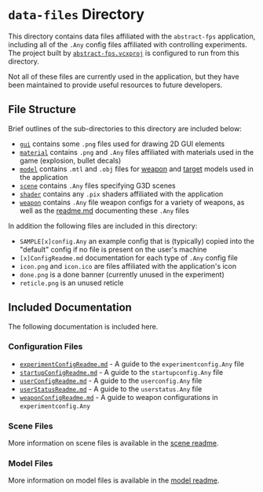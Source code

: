 # `data-files` Directory
This directory contains data files affiliated with the `abstract-fps` application, including all of the `.Any` config files affiliated with controlling experiments. The project built by [`abstract-fps.vcxproj`](../abstract-fps.vcxproj) is configured to run from this directory.

Not all of these files are currently used in the application, but they have been maintained to provide useful resources to future developers.

## File Structure
Brief outlines of the sub-directories to this directory are included below:

* [`gui`](./gui) contains some `.png` files used for drawing 2D GUI elements
* [`material`](./material) contains `.png` and `.Any` files affiliated with materials used in the game (explosion, bullet decals)
* [`model`](./model) contains `.mtl` and `.obj` files for [weapon](./model/sniper) and [target](./model/target) models used in the application
* [`scene`](./scene) contains `.Any` files specifying G3D scenes
* [`shader`](./shader) contains any `.pix` shaders affiliated with the application
* [`weapon`](./weapon) contains `.Any` file weapon configs for a variety of weapons, as well as the [readme.md](./weapon/weaponConfigReadme.md) documenting these `.Any` files

In addition the following files are included in this directory:

* `SAMPLE[x]config.Any` an example config that is (typically) copied into the "default" config if no file is present on the user's machine
* `[x]ConfigReadme.md` documentation for each type of `.Any` config file
* `icon.png` and `icon.ico` are files affiliated with the application's icon
* `done.png` is a done banner (currently unused in the experiment)
* `reticle.png` is an unused reticle

## Included Documentation
The following documentation is included here.

### Configuration Files
* [`experimentConfigReadme.md`](../docs/experimentConfigReadme.md) - A guide to the `experimentconfig.Any` file
* [`startupConfigReadme.md`](../docs/startupConfigReadme.md) - A guide to the `startupconfig.Any` file
* [`userConfigReadme.md`](../docs/userConfigReadme.md) - A guide to the `userconfig.Any` file
* [`userStatusReadme.md`](../docs/userStatusReadme.md) - A guide to the `userstatus.Any` file
* [`weaponConfigReadme.md`](../docs/weaponConfigReadme.md) - A guide to weapon configurations in `experimentconfig.Any`

### Scene Files
More information on scene files is available in the [scene readme](scene/readme.md).

### Model Files
More information on model files is available in the [model readme](model/readme.md).